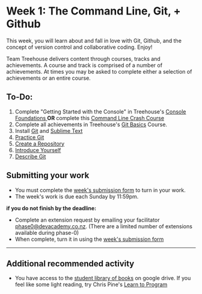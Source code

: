 # Week 1: The Command Line, Git, + Github

This week, you will learn about and fall in love with Git, Github, and the concept of version control and collaborative coding. Enjoy!

Team Treehouse delivers content through courses, tracks and achievements. A course and track is comprised of a number of achievements. At times you may be asked to complete either a selection of achievements or an entire course. 

## To-Do:

1. Complete "Getting Started with the Console" in Treehouse's [Console Foundations ](http://teamtreehouse.com/library/console-foundations) **OR** complete this [Command Line Crash Course](http://cli.learncodethehardway.org/book/)
2. Complete all achievements in Treehouse's [Git Basics](http://teamtreehouse.com/library/git-basics) Course.
3. Install [Git](http://git-scm.com/book/en/v2/Getting-Started-Installing-Git) and [Sublime Text](http://www.sublimetext.com/)
4. [Practice Git](./git_practice) 
5. [Create a Repository](./create_a_repository) 
6. [Introduce Yourself](./introduce_yourself)
7. [Describe Git](my_reflection.md)

## Submitting your work
- You must complete the [week's submission form](http://goo.gl/forms/E9llM4sYbU) to turn in your work.
- The week's work is due each Sunday by 11:59pm.  
  
**if you do not finish by the deadline:**  
  
- Complete an extension request by emailing your facilitator <phase0@devacademy.co.nz>. (There are a limited number of extensions available during phase-0)
- When complete, turn it in using the [week's submission form](http://goo.gl/forms/E9llM4sYbU)

--------------------------  

## Additional recommended activity 
- You have access to the [student library of books](https://drive.google.com/open?id=0B5aB0OHeInzgeWZoQm9VaWJQeWc&authuser=0) on google drive. If you feel like some light reading, try Chris Pine's [Learn to Program](https://drive.google.com/open?id=0B5aB0OHeInzgOWE3dF9tMzByVVk&authuser=0)  
